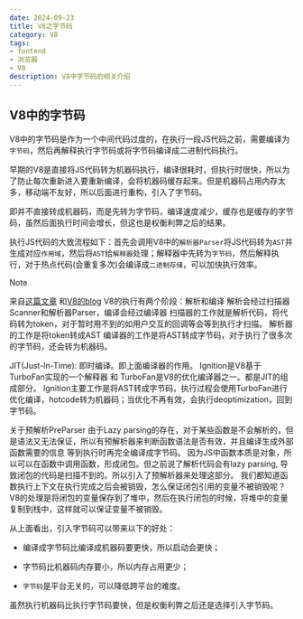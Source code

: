 ```yaml
---
date: 2024-09-23
title: V8之字节码
category: V8
tags:
- fontend
- 浏览器
- V8
description: V8中字节码的相关介绍
---
```

## V8中的字节码

V8中的字节码是作为一个中间代码过度的，在执行一段JS代码之前，需要编译为`字节码`，然后再解释执行字节码或将字节码编译成二进制代码执行。

早期的V8是直接将JS代码转为机器码执行，编译很耗时，但执行时很快，所以为了防止每次重新进入要重新编译，会将机器码缓存起来。但是机器码占用内存太多，移动端不友好，所以后面进行重构，引入了字节码。

即并不直接转成机器码，而是先转为字节码，编译速度减少，缓存也是缓存的字节码，虽然后面执行时间会增长，但这也是权衡利弊之后的结果。

执行JS代码的大致流程如下：首先会调用V8中的`解析器Parser`将JS代码转为`AST`并生成对应`作用域`，然后将`AST`给`解释器`处理；解释器中先转为`字节码`，然后解释执行，对于热点代码(会重复多次)会编译成`二进制存储`，可以加快执行效率。

> [!NOTE]
> 来自[这篇文章](https://medium.com/starbugs/%E5%9F%B7%E8%A1%8C-javascript-%E7%9A%84-v8-%E5%BC%95%E6%93%8E%E5%81%9A%E4%BA%86%E4%BB%80%E9%BA%BC-f97e5b4b3fbe)
> 和[V8的blog](https://v8.dev/blog/preparser)
> V8的执行有两个阶段：解析和编译
> 解析会经过扫描器Scanner和解析器Parser，编译会经过编译器
> 扫描器的工作就是解析代码，将代码转为token，对于暂时用不到的如用户交互的回调等会等到执行才扫描。
> 解析器的工作是将token转成AST
> 编译器的工作是将AST转成字节码，对于执行了很多次的字节码，还会转为机器码。
>
> JIT(Just-In-Time): 即时编译。即上面编译器的作用。
> Ignition是V8基于TurboFan实现的一个解释器 和 TurboFan是V8的优化编译器之一。都是JIT的组成部分。
> Ignition主要工作是将AST转成字节码，执行过程会使用TurboFan进行优化编译，hotcode转为机器码；当优化不再有效，会执行deoptimization，回到字节码。
>
> 关于预解析PreParser
> 由于Lazy parsing的存在，对于某些函数是不会解析的，但是语法又无法保证，所以有预解析器来判断函数语法是否有效，并且编译生成外部函数需要的信息 等到执行时再完全编译成字节码。
> 因为JS中函数本质是对象，所以可以在函数中调用函数，形成闭包。但之前说了解析代码会有lazy parsing, 导致闭包的代码是扫描不到的。所以引入了预解析器来处理这部分。
> 我们都知道函数执行上下文在执行完成之后会被销毁，怎么保证闭包引用的变量不被销毁呢？V8的处理是将闭包的变量保存到了堆中，然后在执行闭包的时候，将堆中的变量复制到栈中，这样就可以保证变量不被销毁。

从上面看出，引入字节码可以带来以下的好处：

- 编译成字节码比编译成机器码要更快，所以启动会更快；

- 字节码比机器码内存要小，所以内存占用更少；
- `字节码`是平台无关的，可以降低跨平台的难度。

虽然执行机器码比执行字节码要快，但是权衡利弊之后还是选择引入字节码。
